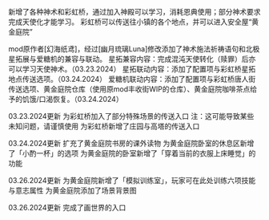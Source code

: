 新增了各种神术和彩虹桥，通过加入神殿可以学习，消耗恩典使用；部分神术要求完成天使化才能学习。
彩虹桥可以传送往小镇的各个地点，并可以进入安全屋“黄金庭院”

mod原作者[幻海纸鸢]，经过[幽月琉璃Luna]修改添加了神术施法祈祷语句和北极星拓展与爱糖机的兼容与联动。
星拓兼容内容：完成混沌天使转化（赎罪）后亦可以学习天使神术。（03.23.2024）
星拓联动内容：添加了配置项与彩虹桥星拓地点传送选项。（03.24.2024）
爱糖机联动内容：添加了配置项与彩虹桥唐人街传送选项、黄金庭院仓库（使用原mod丰收街WIP的仓库）、黄金庭院咖啡茶点给予的饥饿/口渴恢复。（03.24.2024）

03.23.2024更新
为彩虹桥加入了部分特殊场景的传送入口
注：这可能导致某些未知问题，请谨慎使用
为彩虹桥新增了庄园与高塔的传送入口

03.24.2024更新
扩充了黄金庭院书房的课外读物
为黄金庭院卧室的休息区新增了「小酌一杯」的选项
为黄金庭院的卧室新增了「穿着当前的衣服上床睡觉」的功能

03.26.2024更新
为黄金庭院新增了「模拟训练室」，玩家可在此处训练六项技能与意志属性
为黄金庭院添加了场景背景图

03.26.2024更新
完成了画世界的入口
